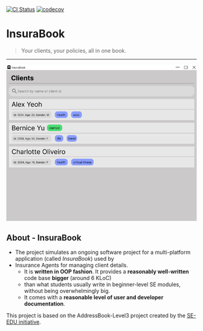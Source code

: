 [![CI Status](https://github.com/se-edu/addressbook-level3/workflows/Java%20CI/badge.svg)](https://github.com/se-edu/addressbook-level3/actions)
[![codecov](https://codecov.io/github/AY2526S1-F15b-1/tp/graph/badge.svg?token=LUtG3cWZrl)](https://codecov.io/github/AY2526S1-F15b-1/tp)

# InsuraBook
> Your clients, your policies, all in one book.
---

![Ui](docs/images/Ui.png)

## About - InsuraBook
* The project simulates an ongoing software project for a multi-platform application (called _InsuraBook_) used by 
* Insurance Agents for managing client details.
  * It is **written in OOP fashion**. It provides a **reasonably well-written** code base **bigger** (around 6 KLoC) 
  * than what students usually write in beginner-level SE modules, without being overwhelmingly big.
  * It comes with a **reasonable level of user and developer documentation**.

This project is based on the AddressBook-Level3 project created by the [SE-EDU initiative](https://se-education.org).
